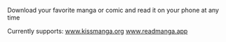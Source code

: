 Download your favorite manga or comic and read it on your phone at any time

Currently supports:
www.kissmanga.org
www.readmanga.app
